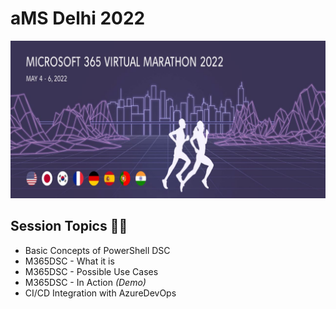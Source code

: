 # aMS Delhi 2022

<img src="https://raw.githubusercontent.com/Mr-W1nst0n/M365VM2022/master/M365VM2022Banner.jpg">

## Session Topics 🥷🤖
- Basic Concepts of PowerShell DSC
- M365DSC - What it is
- M365DSC - Possible Use Cases
- M365DSC - In Action _(Demo)_
- CI/CD Integration with AzureDevOps
